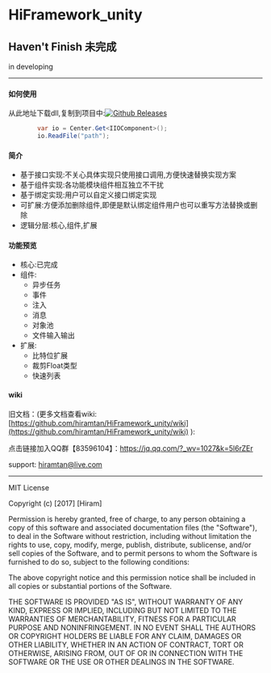# HiFramework_unity

## Haven't Finish   未完成

in developing


-----------------------

#### 如何使用
从此地址下载dll,复制到项目中:[![Github Releases](https://img.shields.io/github/downloads/atom/atom/total.svg)](https://github.com/hiramtan/HiFramework_unity/releases) 

``` csharp
        var io = Center.Get<IIOComponent>();
        io.ReadFile("path");
```

#### 简介
- 基于接口实现:不关心具体实现只使用接口调用,方便快速替换实现方案
- 基于组件实现:各功能模块组件相互独立不干扰
- 基于绑定实现:用户可以自定义接口绑定实现
- 可扩展:方便添加删除组件,即便是默认绑定组件用户也可以重写方法替换或删除
- 逻辑分层:核心,组件,扩展

#### 功能预览
- 核心:已完成
- 组件:
  - 异步任务
  - 事件
  - 注入
  - 消息
  - 对象池
  - 文件输入输出
- 扩展:
  - 比特位扩展
  - 裁剪Float类型
  - 快速列表





#### wiki
旧文档：(更多文档查看wiki: [https://github.com/hiramtan/HiFramework_unity/wiki](https://github.com/hiramtan/HiFramework_unity/wiki) ):




点击链接加入QQ群【83596104】：https://jq.qq.com/?_wv=1027&k=5l6rZEr

support: hiramtan@live.com

-----------------

MIT License

Copyright (c) [2017] [Hiram]

Permission is hereby granted, free of charge, to any person obtaining a copy
of this software and associated documentation files (the "Software"), to deal
in the Software without restriction, including without limitation the rights
to use, copy, modify, merge, publish, distribute, sublicense, and/or sell
copies of the Software, and to permit persons to whom the Software is
furnished to do so, subject to the following conditions:

The above copyright notice and this permission notice shall be included in all
copies or substantial portions of the Software.

THE SOFTWARE IS PROVIDED "AS IS", WITHOUT WARRANTY OF ANY KIND, EXPRESS OR
IMPLIED, INCLUDING BUT NOT LIMITED TO THE WARRANTIES OF MERCHANTABILITY,
FITNESS FOR A PARTICULAR PURPOSE AND NONINFRINGEMENT. IN NO EVENT SHALL THE
AUTHORS OR COPYRIGHT HOLDERS BE LIABLE FOR ANY CLAIM, DAMAGES OR OTHER
LIABILITY, WHETHER IN AN ACTION OF CONTRACT, TORT OR OTHERWISE, ARISING FROM,
OUT OF OR IN CONNECTION WITH THE SOFTWARE OR THE USE OR OTHER DEALINGS IN THE
SOFTWARE.
